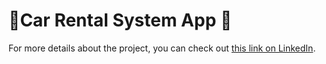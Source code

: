 # 🌟Car Rental System App 🌟

For more details about the project, you can check out [this link on LinkedIn](https://www.linkedin.com/posts/sama-wahidee-b0730925b_androidapp-carrental-teamproject-activity-7207679330217279488-eaAs?utm_source=share&utm_medium=member_ios).


